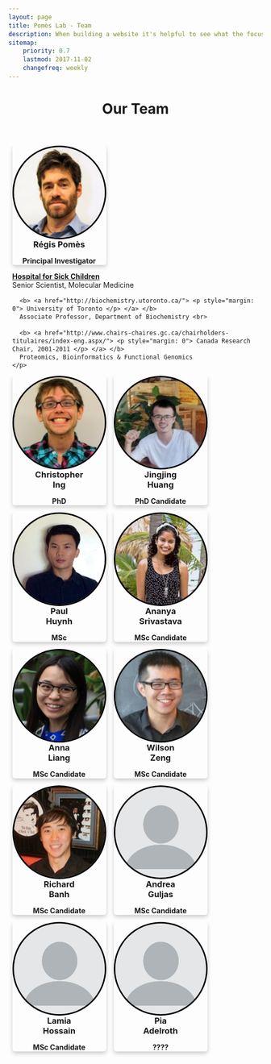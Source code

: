 ```yaml
---
layout: page
title: Pomès Lab - Team
description: When building a website it's helpful to see what the focus of your site is. This page is an example of how to show a website's focus.
sitemap:
    priority: 0.7
    lastmod: 2017-11-02
    changefreq: weekly
---
```

<style type="text/css">

.header-text {
  text-align: center;
  margin: 0% 0% 0% 0%;

}

.title {
  font-weight: bold;
  text-align: center;
}

.centered-and-cropped {
  object-fit: cover;
  overflow: hidden;
  width: 180px;
  height: 180px;
  background-color: grey;
  border-radius:50% ;
  border: 3px solid black;
  max-width:100%;
  display: block;
  margin-left: auto;
  margin-right: auto;

}

.column {
  float: left;
  <!--width: 33.3%;-->
  margin-bottom: 16px;
  padding: 0 1.5%;
  max-width: 100%;
  min-width: 25%;
}

.card {
  transition: 0.3s;
  border-radius: 5px;
  box-shadow: 0 4px 8px 0 rgba(0, 0, 0, 0.2);
}

.card:hover {
  box-shadow: 0 8px 32px 0 rgba(0,0,0,0.2);
}

.card-deck {
  text-align: center;
}

.text {
  margin: 0% 5% 5% 5%;
}

.img
{
  display: inline;
}

.p {
    font-size: 30px;
    font-size: 3.5vw;
}

@media screen and (max-width: 600px) {
  .column {
    width: 100%;
  }
}

</style>


<header class="major">
	<h1> Our Team </h1>
</header>

<div class="row">
  <div class="column" style="">
      <div class="card card-deck">
        <img class="centered-and-cropped" src="/images/team_Regis_Pomes.jpg" alt="Regis Pomes" >
        <div class="container">
          <h3 class="header-text">Régis Pomès</h3>
          <p class="title">Principal Investigator</p>
        </div>
      </div>
  </div>
  <div class="column">
    <p style="margin: 0px 0px 0px 0px;">
      <b> <a href="http://www.sickkids.ca/aboutsickkids/directory/people/p/r%C3%A9gis-pom%C3%A8s.html" > <p style="margin: 0"> Hospital for Sick Children </p> </a> </b>
      Senior Scientist, Molecular Medicine <br>

      <b> <a href="http://biochemistry.utoronto.ca/"> <p style="margin: 0"> University of Toronto </p> </a> </b>
      Associate Professor, Department of Biochemistry <br>

      <b> <a href="http://www.chairs-chaires.gc.ca/chairholders-titulaires/index-eng.aspx/"> <p style="margin: 0"> Canada Research Chair, 2001-2011 </p> </a> </b>
      Proteomics, Bioinformatics & Functional Genomics
    </p>
  </div>
</div>


<div class="row">
  <div class="column">
    <div class="card card-deck">
      <img class="centered-and-cropped" src="/images/team_Chris_Ing.jpg" alt="Christopher Ing">
      <div class="container">
        <h3 class="header-text">Christopher<br>Ing</h3>
        <p class="title">PhD</p>
      </div>
    </div>
  </div>

  <div class="column">
    <div class="card card-deck">
      <img class="centered-and-cropped" src="/images/team_Jingjing_Huang.jpg" alt="Jingjing Huang">
      <div class="container">
        <h3 class="header-text">Jingjing<br>Huang</h3>
        <p class="title">PhD Candidate</p>
      </div>
    </div>
  </div>

  <div class="column">
    <div class="card card-deck">
      <img class="centered-and-cropped" src="/images/team_Quang_Huynh.jpg" alt="Quang Huynh">
      <div class="container">
        <h3 class="header-text">Paul<br>Huynh</h3>
        <p class="title">MSc</p>
      </div>
    </div>
  </div>

  <div class="column">
    <div class="card card-deck">
      <img class="centered-and-cropped" src="/images/team_Ananya_Srivastava.jpg" alt="Ananya Srivastava">
      <div class="container">
        <h3 class="header-text">Ananya<br>Srivastava</h3>
        <p class="title">MSc Candidate</p>
      </div>
    </div>
  </div>

  <div class="column">
    <div class="card card-deck">
      <img class="centered-and-cropped" src="/images/team_Anna_Liang.jpg" alt="Anna Liang">
      <div class="container">
        <h3 class="header-text">Anna<br>Liang</h3>
        <p class="title">MSc Candidate</p>
      </div>
    </div>
  </div>

  <div class="column">
    <div class="card card-deck">
      <img class="centered-and-cropped" src="/images/team_Wilson_Zeng.png" alt="Wilson Zeng">
      <div class="container">
        <h3 class="header-text">Wilson<br>Zeng</h3>
        <p class="title">MSc Candidate</p>
      </div>
    </div>
  </div>

  <div class="column">
    <div class="card card-deck">
      <img class="centered-and-cropped" src="/images/team_Richard_Banh.jpg" alt="Richard Banh">
      <div class="container">
        <h3 class="header-text">Richard<br>Banh</h3>
        <p class="title">MSc Candidate</p>
      </div>
    </div>
  </div>

  <div class="column">
    <div class="card card-deck">
      <img class="centered-and-cropped" src="/images/team_default.png" alt="Andrea Guljas">
      <div class="container">
        <h3 class="header-text">Andrea<br>Guljas</h3>
        <p class="title">MSc Candidate</p>
      </div>
    </div>
  </div>

  <div class="column">
    <div class="card card-deck">
      <img class="centered-and-cropped" src="/images/team_default.png" alt="Lamia Hossain">
      <div class="container">
        <h3 class="header-text">Lamia<br>Hossain</h3>
        <p class="title">MSc Candidate</p>
      </div>
    </div>
  </div>

  <div class="column">
    <div class="card card-deck">
      <img class="centered-and-cropped" src="/images/team_default.png" alt="Pia Adelroth">
      <div class="container">
        <h3 class="header-text">Pia<br>Adelroth</h3>
        <p class="title">????</p>
      </div>
    </div>
  </div>

</div>
